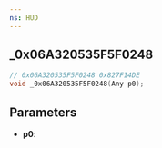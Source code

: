```yaml
---
ns: HUD
---
```

## _0x06A320535F5F0248

```c
// 0x06A320535F5F0248 0x827F14DE
void _0x06A320535F5F0248(Any p0);
```


## Parameters
* **p0**: 

